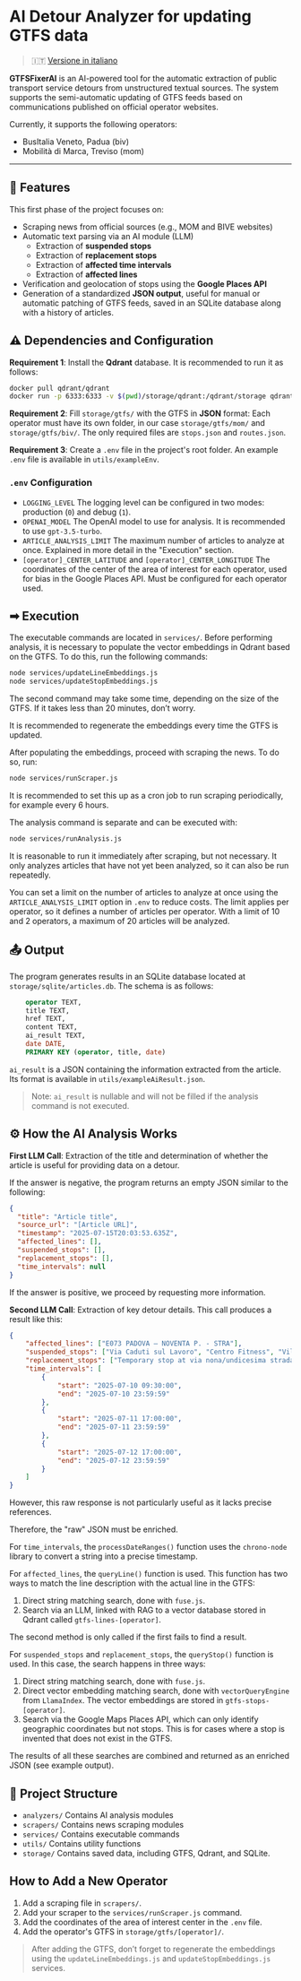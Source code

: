 # AI Detour Analyzer for updating GTFS data

> 🇮🇹 [Versione in italiano](readme_it.md)

**GTFSFixerAI** is an AI-powered tool for the automatic extraction of public transport service detours from unstructured textual sources. The system supports the semi-automatic updating of GTFS feeds based on communications published on official operator websites.

Currently, it supports the following operators:
- BusItalia Veneto, Padua (biv)
- Mobilità di Marca, Treviso (mom)

---  

## 🚀 Features

This first phase of the project focuses on:

- Scraping news from official sources (e.g., MOM and BIVE websites)
- Automatic text parsing via an AI module (LLM)
    - Extraction of **suspended stops**
    - Extraction of **replacement stops**
    - Extraction of **affected time intervals**
    - Extraction of **affected lines**
- Verification and geolocation of stops using the **Google Places API**
- Generation of a standardized **JSON output**, useful for manual or automatic patching of GTFS feeds, saved in an SQLite database along with a history of articles.

## ⚠️ Dependencies and Configuration

**Requirement 1**: Install the **Qdrant** database. It is recommended to run it as follows:

```bash  
docker pull qdrant/qdrant 
docker run -p 6333:6333 -v $(pwd)/storage/qdrant:/qdrant/storage qdrant/qdrant  
```  

**Requirement 2**: Fill `storage/gtfs/` with the GTFS in **JSON** format: Each operator must have its own folder, in our case `storage/gtfs/mom/` and `storage/gtfs/biv/`. The only required files are `stops.json` and `routes.json`.

**Requirement 3**: Create a `.env` file in the project's root folder. An example `.env` file is available in `utils/exampleEnv`.

### `.env` Configuration

- `LOGGING_LEVEL` The logging level can be configured in two modes: production (`0`) and debug (`1`).
- `OPENAI_MODEL` The OpenAI model to use for analysis. It is recommended to use `gpt-3.5-turbo`.
- `ARTICLE_ANALYSIS_LIMIT` The maximum number of articles to analyze at once. Explained in more detail in the "Execution" section.
- `[operator]_CENTER_LATITUDE` and `[operator]_CENTER_LONGITUDE` The coordinates of the center of the area of interest for each operator, used for bias in the Google Places API. Must be configured for each operator used.

## ➡ Execution

The executable commands are located in `services/`. Before performing analysis, it is necessary to populate the vector embeddings in Qdrant based on the GTFS. To do this, run the following commands:

```bash  
node services/updateLineEmbeddings.js  
node services/updateStopEmbeddings.js  
```  

The second command may take some time, depending on the size of the GTFS. If it takes less than 20 minutes, don’t worry.

It is recommended to regenerate the embeddings every time the GTFS is updated.

After populating the embeddings, proceed with scraping the news. To do so, run:

```bash  
node services/runScraper.js  
```  

It is recommended to set this up as a cron job to run scraping periodically, for example every 6 hours.

The analysis command is separate and can be executed with:

```bash  
node services/runAnalysis.js  
```  

It is reasonable to run it immediately after scraping, but not necessary. It only analyzes articles that have not yet been analyzed, so it can also be run repeatedly.

You can set a limit on the number of articles to analyze at once using the `ARTICLE_ANALYSIS_LIMIT` option in `.env` to reduce costs. The limit applies per operator, so it defines a number of articles per operator. With a limit of 10 and 2 operators, a maximum of 20 articles will be analyzed.

## 📤 Output

The program generates results in an SQLite database located at `storage/sqlite/articles.db`. The schema is as follows:

```sql  
    operator TEXT,  
    title TEXT,  
    href TEXT,  
    content TEXT,  
    ai_result TEXT,  
    date DATE,  
    PRIMARY KEY (operator, title, date)  
```  

`ai_result` is a JSON containing the information extracted from the article. Its format is available in `utils/exampleAiResult.json`.

> Note: `ai_result` is nullable and will not be filled if the analysis command is not executed.

## ⚙ How the AI Analysis Works

**First LLM Call**: Extraction of the title and determination of whether the article is useful for providing data on a detour.

If the answer is negative, the program returns an empty JSON similar to the following:

```json  
{  
  "title": "Article title",  
  "source_url": "[Article URL]",  
  "timestamp": "2025-07-15T20:03:53.635Z",  
  "affected_lines": [],  
  "suspended_stops": [],  
  "replacement_stops": [],  
  "time_intervals": null  
}  
```  

If the answer is positive, we proceed by requesting more information.

**Second LLM Call**: Extraction of key detour details. This call produces a result like this:

```json  
{  
    "affected_lines": ["E073 PADOVA – NOVENTA P. - STRA"],  
    "suspended_stops": ["Via Caduti sul Lavoro", "Centro Fitness", "Villaggio Sant’Antonio", "Bar Industria"],  
    "replacement_stops": ["Temporary stop at via nona/undicesima strada", "Via Valmarana", "Noventa scuole"],  
    "time_intervals": [  
        {  
            "start": "2025-07-10 09:30:00",  
            "end": "2025-07-10 23:59:59"  
        },  
        {  
            "start": "2025-07-11 17:00:00",  
            "end": "2025-07-11 23:59:59"  
        },  
        {  
            "start": "2025-07-12 17:00:00",  
            "end": "2025-07-12 23:59:59"  
        }  
    ]  
}  
```  

However, this raw response is not particularly useful as it lacks precise references.

Therefore, the "raw" JSON must be enriched.

For `time_intervals`, the `processDateRanges()` function uses the `chrono-node` library to convert a string into a precise timestamp.

For `affected_lines`, the `queryLine()` function is used. This function has two ways to match the line description with the actual line in the GTFS:

1. Direct string matching search, done with `fuse.js`.
2. Search via an LLM, linked with RAG to a vector database stored in Qdrant called `gtfs-lines-[operator]`.

The second method is only called if the first fails to find a result.

For `suspended_stops` and `replacement_stops`, the `queryStop()` function is used. In this case, the search happens in three ways:

1. Direct string matching search, done with `fuse.js`.
2. Direct vector embedding matching search, done with `vectorQueryEngine` from `LlamaIndex`. The vector embeddings are stored in `gtfs-stops-[operator]`.
3. Search via the Google Maps Places API, which can only identify geographic coordinates but not stops. This is for cases where a stop is invented that does not exist in the GTFS.

The results of all these searches are combined and returned as an enriched JSON (see example output).

## 📃 Project Structure

- `analyzers/` Contains AI analysis modules
- `scrapers/` Contains news scraping modules
- `services/` Contains executable commands
- `utils/` Contains utility functions
- `storage/` Contains saved data, including GTFS, Qdrant, and SQLite.

## How to Add a New Operator

1. Add a scraping file in `scrapers/`.
2. Add your scraper to the `services/runScraper.js` command.
3. Add the coordinates of the area of interest center in the `.env` file.
4. Add the operator's GTFS in `storage/gtfs/[operator]/`.

> After adding the GTFS, don’t forget to regenerate the embeddings using the `updateLineEmbeddings.js` and `updateStopEmbeddings.js` services.
